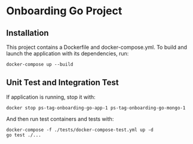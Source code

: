 # Onboarding Go Project

## Installation

This project contains a Dockerfile and docker-compose.yml. To build and launch the application with its dependencies,
run:

``` 
docker-compose up --build
```

## Unit Test and Integration Test

If application is running, stop it with:

```
docker stop ps-tag-onboarding-go-app-1 ps-tag-onboarding-go-mongo-1
```

And then run test containers and tests with:

```
docker-compose -f ./tests/docker-compose-test.yml up -d
go test ./...
```
